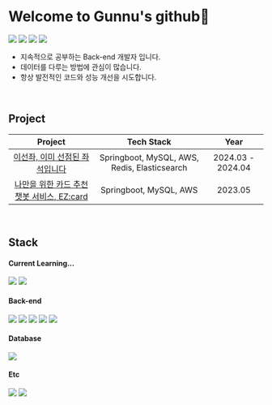 # Welcome to Gunnu's github👋
<span>
    <a href="mailto:lkw3226@gmail.com" target="_blank"><img src="https://img.shields.io/badge/GMAIL-EA4335?logo=Gmail&logoColor=white"/></a>
    <a href="https://www.linkedin.com/in/gunnu-lee" target="_blank"><img src="https://img.shields.io/badge/LINKEDIN-0A66C2?logo=Linkedin&logoColor=white"/></a>
    <a href="https://gunnu.tistory.com/" target="_blank"><img src="https://img.shields.io/badge/-TECHBLOG-EA4335?logo=tistory&logoColor=white&link=https://gunnu.tistory.com/"/></a>
    <a href="https://lopsided-krypton-3bc.notion.site/c2bb7a7f2a8a4d34b1241977fc173403?pvs=4" target="_blank"><img src="https://img.shields.io/badge/RESUME-f0f0f0?style=flat-square&logo=Notion&logoColor=black&link=https://lopsided-krypton-3bc.notion.site/c2bb7a7f2a8a4d34b1241977fc173403?pvs=4"/></a>
</span>

- 지속적으로 공부하는 Back-end 개발자 입니다.
- 데이터를 다루는 방법에 관심이 많습니다.
- 항상 발전적인 코드와 성능 개선을 시도합니다.

<br>

## Project
|                                              Project                                              |       Tech Stack       | Year |
| :-----------------------------------------------------------------------------------------------: | :--------------------: | :--: |
| [이선좌, 이미 선점된 좌석입니다](https://github.com/gunnu3226/Selected-Seat)    |       Springboot, MySQL, AWS, Redis, Elasticsearch          | 2024.03 - 2024.04 |
| [나만을 위한 카드 추천 챗봇 서비스, EZ:card](https://github.com/EZ-card/EZ-Card)  |       Springboot, MySQL, AWS                                 | 2023.05 |

<br>

## Stack
#### Current Learning...
<div>
    <img src="https://img.shields.io/badge/redis-%23DD0031.svg?style=for-the-badge&logo=redis&logoColor=white"/>
    <img src="https://img.shields.io/badge/kotlin-%237F52FF.svg?style=for-the-badge&logo=kotlin&logoColor=white"/>
</div>

#### Back-end
<div>
    <img src="https://img.shields.io/badge/java-%23ED8B00.svg?style=for-the-badge&logo=openjdk&logoColor=white)"/>
    <img src="https://img.shields.io/badge/spring-6DB33F?style=for-the-badge&logo=spring&logoColor=white"> 
    <img src="https://img.shields.io/badge/docker-%230db7ed.svg?style=for-the-badge&logo=docker&logoColor=white"/>
    <img src="https://img.shields.io/badge/AWS-%23FF9900.svg?style=for-the-badge&logo=amazon-aws&logoColor=white"/>
    <img src="https://img.shields.io/badge/Elasticsearch-0095D5?style=for-the-badge&logo=Elasticsearch&logoColor=white"/>
</div>
 
#### Database
<div>
    <img src="https://img.shields.io/badge/mysql-4479A1?style=for-the-badge&logo=mysql&logoColor=white"> 
</div>

#### Etc
<div>
    <img src="https://img.shields.io/badge/git-%23F05033.svg?style=for-the-badge&logo=git&logoColor=white"/>
    <img src="https://img.shields.io/badge/github-%23121011.svg?style=for-the-badge&logo=github&logoColor=white"/>
</div>

<!--
**gunnu3226/gunnu3226** is a ✨ _special_ ✨ repository because its `README.md` (this file) appears on your GitHub profile.

Here are some ideas to get you started:

- 🔭 I’m currently working on ...
- 🌱 I’m currently learning ...
- 👯 I’m looking to collaborate on ...
- 🤔 I’m looking for help with ...
- 💬 Ask me about ...
- 📫 How to reach me: ...
- 😄 Pronouns: ...
- ⚡ Fun fact: ...
-->
